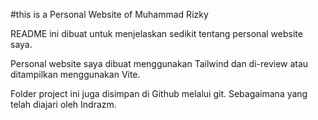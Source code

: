 #this is a Personal Website of Muhammad Rizky

README ini dibuat untuk menjelaskan sedikit tentang personal website saya.

Personal website saya dibuat menggunakan Tailwind dan di-review atau ditampilkan menggunakan Vite. 

Folder project ini juga disimpan di Github melalui git. Sebagaimana yang telah diajari oleh Indrazm.